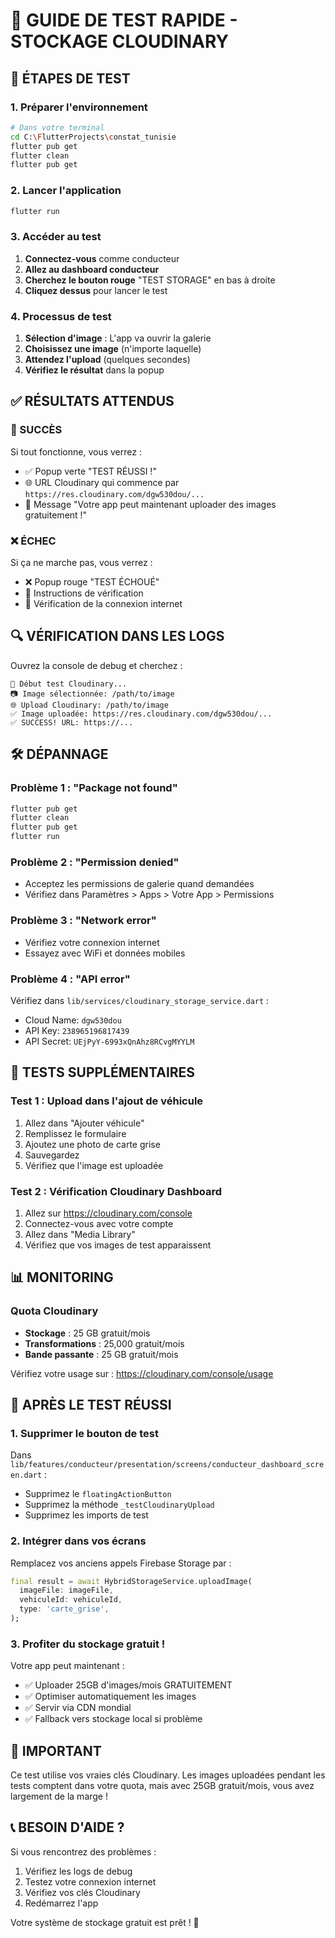 # 🧪 GUIDE DE TEST RAPIDE - STOCKAGE CLOUDINARY

## 🚀 **ÉTAPES DE TEST**

### **1. Préparer l'environnement**
```bash
# Dans votre terminal
cd C:\FlutterProjects\constat_tunisie
flutter pub get
flutter clean
flutter pub get
```

### **2. Lancer l'application**
```bash
flutter run
```

### **3. Accéder au test**

1. **Connectez-vous** comme conducteur
2. **Allez au dashboard conducteur**
3. **Cherchez le bouton rouge** "TEST STORAGE" en bas à droite
4. **Cliquez dessus** pour lancer le test

### **4. Processus de test**

1. **Sélection d'image** : L'app va ouvrir la galerie
2. **Choisissez une image** (n'importe laquelle)
3. **Attendez l'upload** (quelques secondes)
4. **Vérifiez le résultat** dans la popup

## ✅ **RÉSULTATS ATTENDUS**

### **🎉 SUCCÈS**
Si tout fonctionne, vous verrez :
- ✅ Popup verte "TEST RÉUSSI !"
- 🌐 URL Cloudinary qui commence par `https://res.cloudinary.com/dgw530dou/...`
- 🚀 Message "Votre app peut maintenant uploader des images gratuitement !"

### **❌ ÉCHEC**
Si ça ne marche pas, vous verrez :
- ❌ Popup rouge "TEST ÉCHOUÉ"
- 🔧 Instructions de vérification
- 📱 Vérification de la connexion internet

## 🔍 **VÉRIFICATION DANS LES LOGS**

Ouvrez la console de debug et cherchez :
```
🧪 Début test Cloudinary...
📷 Image sélectionnée: /path/to/image
🌐 Upload Cloudinary: /path/to/image
✅ Image uploadée: https://res.cloudinary.com/dgw530dou/...
✅ SUCCESS! URL: https://...
```

## 🛠️ **DÉPANNAGE**

### **Problème 1 : "Package not found"**
```bash
flutter pub get
flutter clean
flutter pub get
flutter run
```

### **Problème 2 : "Permission denied"**
- Acceptez les permissions de galerie quand demandées
- Vérifiez dans Paramètres > Apps > Votre App > Permissions

### **Problème 3 : "Network error"**
- Vérifiez votre connexion internet
- Essayez avec WiFi et données mobiles

### **Problème 4 : "API error"**
Vérifiez dans `lib/services/cloudinary_storage_service.dart` :
- Cloud Name: `dgw530dou`
- API Key: `238965196817439`
- API Secret: `UEjPyY-6993xQnAhz8RCvgMYYLM`

## 🎯 **TESTS SUPPLÉMENTAIRES**

### **Test 1 : Upload dans l'ajout de véhicule**
1. Allez dans "Ajouter véhicule"
2. Remplissez le formulaire
3. Ajoutez une photo de carte grise
4. Sauvegardez
5. Vérifiez que l'image est uploadée

### **Test 2 : Vérification Cloudinary Dashboard**
1. Allez sur https://cloudinary.com/console
2. Connectez-vous avec votre compte
3. Allez dans "Media Library"
4. Vérifiez que vos images de test apparaissent

## 📊 **MONITORING**

### **Quota Cloudinary**
- **Stockage** : 25 GB gratuit/mois
- **Transformations** : 25,000 gratuit/mois
- **Bande passante** : 25 GB gratuit/mois

Vérifiez votre usage sur : https://cloudinary.com/console/usage

## 🎉 **APRÈS LE TEST RÉUSSI**

### **1. Supprimer le bouton de test**
Dans `lib/features/conducteur/presentation/screens/conducteur_dashboard_screen.dart` :
- Supprimez le `floatingActionButton`
- Supprimez la méthode `_testCloudinaryUpload`
- Supprimez les imports de test

### **2. Intégrer dans vos écrans**
Remplacez vos anciens appels Firebase Storage par :
```dart
final result = await HybridStorageService.uploadImage(
  imageFile: imageFile,
  vehiculeId: vehiculeId,
  type: 'carte_grise',
);
```

### **3. Profiter du stockage gratuit !**
Votre app peut maintenant :
- ✅ Uploader 25GB d'images/mois GRATUITEMENT
- ✅ Optimiser automatiquement les images
- ✅ Servir via CDN mondial
- ✅ Fallback vers stockage local si problème

## 🚨 **IMPORTANT**

Ce test utilise vos vraies clés Cloudinary. Les images uploadées pendant les tests comptent dans votre quota, mais avec 25GB gratuit/mois, vous avez largement de la marge !

## 📞 **BESOIN D'AIDE ?**

Si vous rencontrez des problèmes :
1. Vérifiez les logs de debug
2. Testez votre connexion internet
3. Vérifiez vos clés Cloudinary
4. Redémarrez l'app

Votre système de stockage gratuit est prêt ! 🎉
